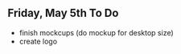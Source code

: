 Friday, May 5th To Do
-------------------------

- finish mockcups (do mockup for desktop size)
- create logo